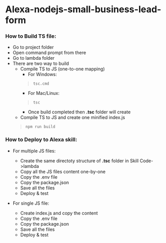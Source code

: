 # Alexa-nodejs-small-business-lead-form

### How to Build TS file:

* Go to project folder
* Open command prompt from there
* Go to lambda folder
* There are two way to build
    * Compile TS to JS (one-to-one mapping)
        * For Windows: 
        > `tsc.cmd`
        * For Mac/Linux: 
        > `tsc`
        * Once build completed then **.tsc** folder will create
    * Compile TS to JS and create one minified index.js
    > `npm run build`

### How to Deploy to Alexa skill:

* For multiple JS files:
    * Create the same directoty structure of **.tsc** folder in Skill Code->lambda
    * Copy all the JS files content one-by-one
    * Copy the .env file
    * Copy the package.json
    * Save all the files
    * Deploy & test
    
* For single JS file:
    * Create index.js and copy the content
    * Copy the .env file
    * Copy the package.json
    * Save all the files
    * Deploy & test